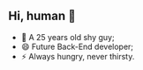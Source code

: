 ## Hi, human 👋
 
- 🌱 A 25 years old shy guy;
- 😄 Future Back-End developer; 
- ⚡ Always hungry, never thirsty.


